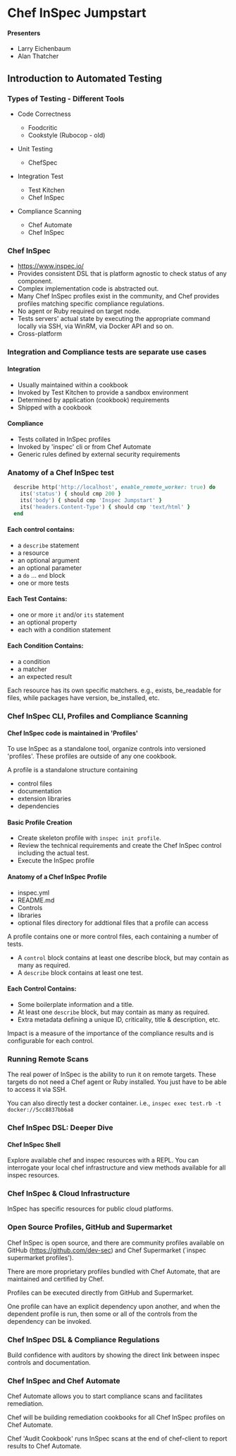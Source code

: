 Chef InSpec Jumpstart
======================

#### Presenters
  - Larry Eichenbaum
  - Alan Thatcher

Introduction to Automated Testing
-------------------------------------

### Types of Testing - Different Tools

  * Code Correctness
    - Foodcritic
	- Cookstyle (Rubocop - old)

  * Unit Testing
    - ChefSpec

  * Integration Test
	- Test Kitchen
	- Chef InSpec

  * Compliance Scanning
	- Chef Automate
	- Chef InSpec

### Chef InSpec

  - https://www.inspec.io/
  - Provides consistent DSL that is platform agnostic to check status of any component.
  - Complex implementation code is abstracted out.
  - Many Chef InSpec profiles exist in the community, and Chef provides profiles matching specific compliance regulations.
  - No agent or Ruby required on target node.
  - Tests servers' actual state by executing the appropriate command locally via SSH, via WinRM, via Docker API and so on.
  - Cross-platform

### Integration and Compliance tests are separate use cases

#### Integration
  - Usually maintained within a cookbook
  - Invoked by Test Kitchen to provide a sandbox environment
  - Determined by application (cookbook) requirements
  - Shipped with a cookbook

#### Compliance
  - Tests collated in InSpec profiles
  - Invoked by 'inspec' cli or from Chef Automate
  - Generic rules defined by external security requirements

### Anatomy of a Chef InSpec test

```ruby
  describe http('http://localhost', enable_remote_worker: true) do
    its('status') { should cmp 200 }
    its('body') { should cmp 'Inspec Jumpstart' }
    its('headers.Content-Type') { should cmp 'text/html' }
  end
```

#### Each control contains:
  - a `describe` statement
  - a resource
  - an optional argument
  - an optional parameter
  - a `do` ... `end` block
  - one or more tests

#### Each Test Contains:
  - one or more `it` and/or `its` statement
  - an optional property
  - each with a condition statement

#### Each Condition Contains:
  - a condition
  - a matcher
  - an expected result

Each resource has its own specific matchers. e.g., exists, be\_readable for files, while packages have version, be\_installed, etc.

### Chef InSpec CLI, Profiles and Compliance Scanning

#### Chef InSpec code is maintained in 'Profiles'

To use InSpec as a standalone tool, organize controls into versioned 'profiles'. These profiles are outside of any one cookbook.

A profile is a standalone structure containing
  - control files
  - documentation
  - extension libraries
  - dependencies

#### Basic Profile Creation

  - Create skeleton profile with `inspec init profile`.
  - Review the technical requirements and create the Chef InSpec control including the actual test.
  - Execute the InSpec profile

#### Anatomy of a Chef InSpec Profile

  - inspec.yml
  - README.md
  - Controls
  - libraries
  - optional files directory for addtional files that a profile can access

A profile contains one or more control files, each containing a number of tests.

  - A `control` block contains at least one describe block, but may contain as many as required.
  - A `describe` block contains at least one test.

#### Each Control Contains:
  - Some boilerplate information and a title.
  - At least one `describe` block, but may contain as many as required.
  - Extra metadata defining a unique ID, criticality, title & description, etc.


Impact is a measure of the importance of the compliance results and is configurable for each control.

### Running Remote Scans

The real power of InSpec is the ability to run it on remote targets. These targets do not need a Chef agent or Ruby installed. You just have to be able to access it via SSH.

You can also directly test a docker container. i.e., `inspec exec test.rb -t docker://5cc8837bb6a8`

### Chef InSpec DSL: Deeper Dive

#### Chef InSpec Shell

Explore available chef and inspec resources with a REPL. You can interrogate your local chef infrastructure and view methods available for all inspec resources.

### Chef InSpec & Cloud Infrastructure

InSpec has specific resources for public cloud platforms.

### Open Source Profiles, GitHub and Supermarket

Chef InSpec is open source, and there are community profiles available on GitHub (https://github.com/dev-sec) and Chef Supermarket (`inspec supermarket profiles').

There are more proprietary profiles bundled with Chef Automate, that are maintained and certified by Chef.

Profiles can be executed directly from GitHub and Supermarket.

One profile can have an explicit dependency upon another, and when the dependent profile is run, then some or all of the controls from the dependency can be invoked.

### Chef InSpec DSL & Compliance Regulations

Build confidence with auditors by showing the direct link between inspec controls and documentation.

### Chef InSpec and Chef Automate

Chef Automate allows you to start compliance scans and facilitates remediation.

Chef will be building remediation cookbooks for all Chef InSpec profiles on Chef Automate.

Chef 'Audit Cookbook' runs InSpec scans at the end of chef-client to report results to Chef Automate.
